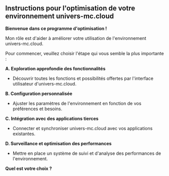##  Instructions pour l'optimisation de votre environnement univers-mc.cloud 

**Bienvenue dans ce programme d'optimisation !** 

Mon rôle est d'aider à améliorer votre utilisation de l'environnement univers-mc.cloud. 

Pour commencer, veuillez choisir l'étape qui vous semble la plus importante :

**A. Exploration approfondie des fonctionnalités**

* Découvrir toutes les fonctions et possibilités offertes par l'interface utilisateur d'univers-mc.cloud.

**B. Configuration personnalisée**

*  Ajuster les paramètres de l'environnement en fonction de vos préférences et besoins.

**C. Intégration avec des applications tierces**

* Connecter et synchroniser univers-mc.cloud avec vos applications existantes.

**D. Surveillance et optimisation des performances**

*  Mettre en place un système de suivi et d'analyse des performances de l'environnement.

**Quel est votre choix ?**



